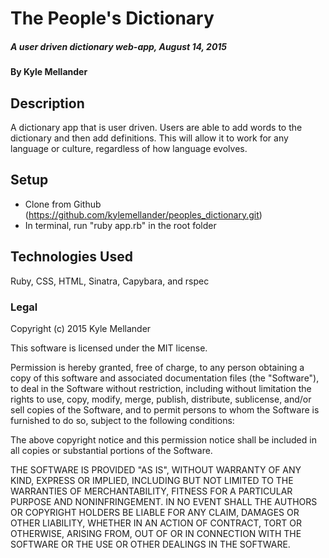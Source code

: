 # The People's Dictionary

##### A user driven dictionary web-app, August 14, 2015

#### By Kyle Mellander

## Description

A dictionary app that is user driven.  Users are able to add words to the dictionary and then add definitions.  This will allow it to work for any language or culture, regardless of how language evolves.

## Setup

* Clone from Github (https://github.com/kylemellander/peoples_dictionary.git)
* In terminal, run "ruby app.rb" in the root folder

## Technologies Used

Ruby, CSS, HTML, Sinatra, Capybara, and rspec

### Legal

Copyright (c) 2015 Kyle Mellander

This software is licensed under the MIT license.

Permission is hereby granted, free of charge, to any person obtaining a copy
of this software and associated documentation files (the "Software"), to deal
in the Software without restriction, including without limitation the rights
to use, copy, modify, merge, publish, distribute, sublicense, and/or sell
copies of the Software, and to permit persons to whom the Software is
furnished to do so, subject to the following conditions:

The above copyright notice and this permission notice shall be included in
all copies or substantial portions of the Software.

THE SOFTWARE IS PROVIDED "AS IS", WITHOUT WARRANTY OF ANY KIND, EXPRESS OR
IMPLIED, INCLUDING BUT NOT LIMITED TO THE WARRANTIES OF MERCHANTABILITY,
FITNESS FOR A PARTICULAR PURPOSE AND NONINFRINGEMENT. IN NO EVENT SHALL THE
AUTHORS OR COPYRIGHT HOLDERS BE LIABLE FOR ANY CLAIM, DAMAGES OR OTHER
LIABILITY, WHETHER IN AN ACTION OF CONTRACT, TORT OR OTHERWISE, ARISING FROM,
OUT OF OR IN CONNECTION WITH THE SOFTWARE OR THE USE OR OTHER DEALINGS IN
THE SOFTWARE.
